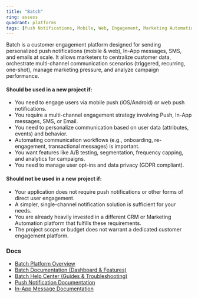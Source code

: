 ```yaml
---
title: "Batch"
ring: assess
quadrant: platforms
tags: [Push Notifications, Mobile, Web, Engagement, Marketing Automation, CRM, In-App]
---
```


Batch is a customer engagement platform designed for sending personalized push notifications (mobile & web), In-App messages, SMS, and emails at scale. It allows marketers to centralize customer data, orchestrate multi-channel communication scenarios (triggered, recurring, one-shot), manage marketing pressure, and analyze campaign performance.

#### Should be used in a new project if:

* You need to engage users via mobile push (iOS/Android) or web push notifications.
* You require a multi-channel engagement strategy involving Push, In-App messages, SMS, or Email.
* You need to personalize communication based on user data (attributes, events) and behavior.
* Automating communication workflows (e.g., onboarding, re-engagement, transactional messages) is important.
* You want features like A/B testing, segmentation, frequency capping, and analytics for campaigns.
* You need to manage user opt-ins and data privacy (GDPR compliant).

#### Should not be used in a new project if:

* Your application does not require push notifications or other forms of direct user engagement.
* A simpler, single-channel notification solution is sufficient for your needs.
* You are already heavily invested in a different CRM or Marketing Automation platform that fulfills these requirements.
* The project scope or budget does not warrant a dedicated customer engagement platform.

### Docs

* [Batch Platform Overview](https://batch.com/platform)
* [Batch Documentation (Dashboard & Features)](https://doc.batch.com/dashboard/cep/message/push/)
* [Batch Help Center (Guides & Troubleshooting)](https://help.batch.com/en/)
* [Push Notification Documentation](https://doc.batch.com/dashboard/cep/message/push/)
* [In-App Message Documentation](https://doc.batch.com/dashboard/cep/message/in-app/overview/)